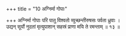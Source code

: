 +++
title = "10 अग्निर्मा गोपाः"

+++
अग्निर्मा गोपाः परि पातु विश्वतो व्युच्छन्तीरुषसः पर्वता ध्रुवाः ।  
उद्यन् सूर्यो नुदतां मृत्युपाशान् सहस्रं प्राणा मयि ते रमन्ताम् ॥ १३ ॥